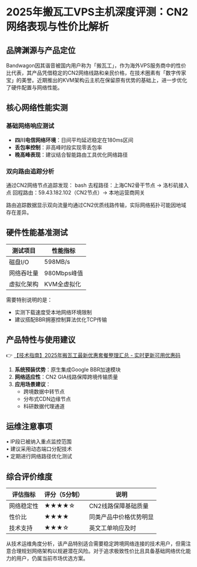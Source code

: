 # 2025年搬瓦工VPS主机深度评测：CN2网络表现与性价比解析

## 品牌渊源与产品定位
Bandwagon因其谐音被国内用户称为「搬瓦工」，作为海外VPS服务商中的性价比代表，其产品凭借稳定的CN2网络线路和亲民价格，在技术圈素有「数字传家宝」的美誉。近期推出的KVM架构云主机在保留原有优势的基础上，进一步优化了硬件配置与网络性能。

## 核心网络性能实测
### 基础网络响应测试
- **四川电信网络环境**：日间平均延迟稳定在180ms区间
- **丢包率控制**：非高峰时段实现零丢包率
- **晚高峰表现**：建议结合智能路由工具优化网络路径

### 双向路由追踪分析
通过CN2网络节点追踪发现：
bash
去程路径：上海CN2骨干节点 -> 洛杉矶接入点
回程路由：59.43.182.102（CN2节点）-> 本地运营商网关

路由追踪数据显示双向流量均通过CN2优质线路传输，实际网络拓扑可能因地域存在差异。

## 硬件性能基准测试
| 测试项目       | 性能指标      |
|----------------|-------------|
| 磁盘I/O        | 598MB/s     |
| 网络吞吐量     | 980Mbps峰值 |
| 虚拟化架构     | KVM全虚拟化 |

需要特别说明的是：
- 实测下载速度受本地网络环境限制
- 建议搭配BBR拥塞控制算法优化TCP传输

## 产品特性与使用建议
👉 [【技术指南】2025年搬瓦工最新优惠套餐整理汇总 - 实时更新可用优惠码](https://bit.ly/banwagon)

1. **系统预装优势**：原生集成Google BBR加速模块
2. **网络适应性**：CN2 GIA线路保障跨境传输质量
3. **应用场景建议**：
   - 跨境数据中转节点
   - 分布式CDN边缘节点
   - 科研数据代理通道

## 运维注意事项
• IP段已被纳入重点监控范围  
• 建议采用动态端口分配技术  
• 定期进行网络路径优化测试  

## 综合评价维度
| 评估指标   | 评分（5分制） | 说明                 |
|------------|--------------|----------------------|
| 网络稳定性 | ★★★★☆        | CN2线路保障基础质量  |
| 性价比     | ★★★★         | 同类产品中价格优势明显 |
| 技术支持   | ★★★☆         | 英文工单响应及时     |

从技术运维角度分析，该产品特别适合需要稳定跨境网络连接的技术用户，但需注意合理规划网络架构以规避潜在风险。对于追求极致性价比且具备基础网络优化能力的用户，仍属当前市场优选方案。
